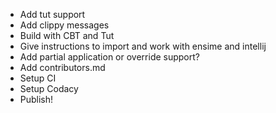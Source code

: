 - Add tut support
- Add clippy messages
- Build with CBT and Tut
- Give instructions to import and work with ensime and intellij
- Add partial application or override support?
- Add contributors.md
- Setup CI
- Setup Codacy
- Publish!


